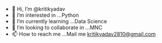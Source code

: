- 👋 Hi, I’m @kritikyadav
- 👀 I’m interested in ...Python
- 🌱 I’m currently learning ...Data Science
- 💞️ I’m looking to collaborate in ...MNC
- 📫 How to reach me ...Mail me kritikyadav2810@gmail.com

<!---
kritikyadav/kritikyadav is a ✨ special ✨ repository because its `README.md` (this file) appears on your GitHub profile.
You can click the Preview link to take a look at your changes.
--->
